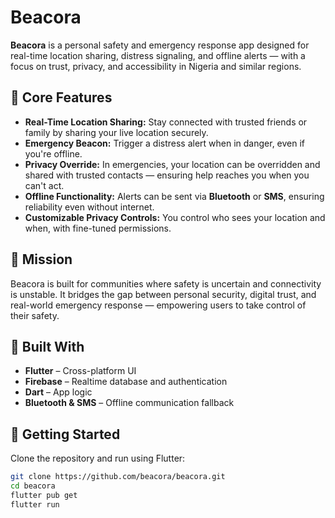 # Beacora

**Beacora** is a personal safety and emergency response app designed for real-time location sharing, distress signaling, and offline alerts — with a focus on trust, privacy, and accessibility in Nigeria and similar regions.

## 🚨 Core Features

- **Real-Time Location Sharing:** Stay connected with trusted friends or family by sharing your live location securely.
- **Emergency Beacon:** Trigger a distress alert when in danger, even if you're offline.
- **Privacy Override:** In emergencies, your location can be overridden and shared with trusted contacts — ensuring help reaches you when you can't act.
- **Offline Functionality:** Alerts can be sent via **Bluetooth** or **SMS**, ensuring reliability even without internet.
- **Customizable Privacy Controls:** You control who sees your location and when, with fine-tuned permissions.

## 🎯 Mission

Beacora is built for communities where safety is uncertain and connectivity is unstable. It bridges the gap between personal security, digital trust, and real-world emergency response — empowering users to take control of their safety.

## 📱 Built With

- **Flutter** – Cross-platform UI
- **Firebase** – Realtime database and authentication
- **Dart** – App logic
- **Bluetooth & SMS** – Offline communication fallback

## 🚀 Getting Started

Clone the repository and run using Flutter:

```bash
git clone https://github.com/beacora/beacora.git
cd beacora
flutter pub get
flutter run
